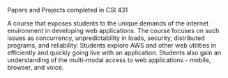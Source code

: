Papers and Projects completed in CSI 431

A course that exposes students to the unique demands of the internet environment in developing web applications. The course focuses on such issues as concurrency, unpredictability in loads, security, distributed programs, and reliability. Students explore AWS and other web utilities in efficiently and quickly going live with an application. Students also gain an understanding of the multi-modal access to web applications - mobile, browser, and voice. 
